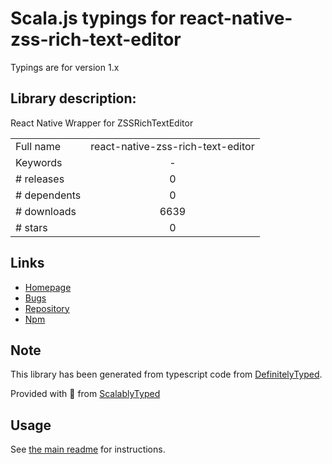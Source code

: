 
# Scala.js typings for react-native-zss-rich-text-editor

Typings are for version 1.x

## Library description:
React Native Wrapper for ZSSRichTextEditor

|                    |                 |
| ------------------ | :-------------: |
| Full name          | react-native-zss-rich-text-editor |
| Keywords           | - |
| # releases         | 0 |
| # dependents       | 0 |
| # downloads        | 6639 |
| # stars            | 0 |

## Links
- [Homepage](https://github.com/wix/react-native-zss-rich-text-editor#readme)
- [Bugs](https://github.com/wix/react-native-zss-rich-text-editor/issues)
- [Repository](https://github.com/wix/react-native-zss-rich-text-editor)
- [Npm](https://www.npmjs.com/package/react-native-zss-rich-text-editor)
    


## Note
This library has been generated from typescript code from [DefinitelyTyped](https://definitelytyped.org).

Provided with :purple_heart: from [ScalablyTyped](https://github.com/oyvindberg/ScalablyTyped)

## Usage
See [the main readme](../../readme.md) for instructions.


